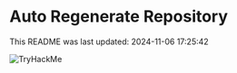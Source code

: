 # Auto Regenerate Repository

This README was last updated: 2024-11-06 17:25:42

 ![TryHackMe](https://tryhackme.com/badge/533634)